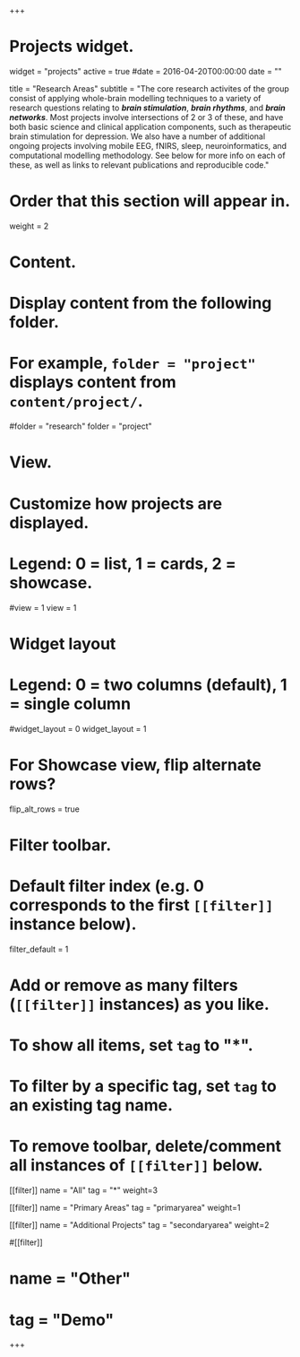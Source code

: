 +++
# Projects widget.
widget = "projects"
active = true
#date = 2016-04-20T00:00:00
date = ""

title = "Research Areas"
subtitle = "The core research activites of the group consist of applying whole-brain modelling techniques to a variety of research questions relating to ***brain stimulation***, ***brain rhythms***, and ***brain networks***. Most projects involve intersections of 2 or 3 of these, and have both basic science and clinical application components, such as therapeutic brain stimulation for depression. We also have a number of additional ongoing projects involving mobile EEG, fNIRS, sleep, neuroinformatics, and computational modelling methodology. See below for more info on each of these, as well as links to relevant publications and reproducible code."


# Order that this section will appear in.
weight = 2

# Content.
# Display content from the following folder.
# For example, `folder = "project"` displays content from `content/project/`.
#folder = "research"
folder = "project"

# View.
# Customize how projects are displayed.
# Legend: 0 = list, 1 = cards, 2 = showcase.
#view = 1
view = 1

# Widget layout
# Legend: 0 = two columns (default), 1 = single column
#widget_layout = 0
widget_layout = 1


# For Showcase view, flip alternate rows?
flip_alt_rows = true

# Filter toolbar.

# Default filter index (e.g. 0 corresponds to the first `[[filter]]` instance below).
filter_default = 1

# Add or remove as many filters (`[[filter]]` instances) as you like.
# To show all items, set `tag` to "*".
# To filter by a specific tag, set `tag` to an existing tag name.
# To remove toolbar, delete/comment all instances of `[[filter]]` below.

[[filter]]
  name = "All"
  tag = "*"
  weight=3

[[filter]]
  name = "Primary Areas"
  tag = "primaryarea"
  weight=1

[[filter]]
  name = "Additional Projects"
  tag = "secondaryarea"
  weight=2

#[[filter]]
#  name = "Other"
#  tag = "Demo"

+++
